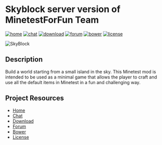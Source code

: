 Skyblock server version of MinetestForFun Team
===================

[![home](https://img.shields.io/badge/skyblock-home-blue.svg?style=flat-square)](https://cornernote.github.io/minetest-skyblock/)
[![chat](https://img.shields.io/badge/gitter-join%20chat-blue.svg?style=flat-square)](https://gitter.im/cornernote/minetest-skyblock)
[![download](https://img.shields.io/github/tag/cornernote/minetest-skyblock.svg?style=flat-square&label=release)](https://github.com/cornernote/minetest-skyblock/releases)
[![forum](https://img.shields.io/badge/minetest-mod-green.svg?style=flat-square)](https://forum.minetest.net/viewtopic.php?id=2799)
[![bower](https://img.shields.io/badge/bower-mod-green.svg?style=flat-square)](https://minetest-bower.herokuapp.com/mods/skyblock)
[![license](https://img.shields.io/badge/license-GPL3-brightgreen.svg?style=flat-square)](https://github.com/cornernote/minetest-skyblock/blob/master/LICENSE.md)


![SkyBlock](http://i.imgur.com/BJ68ysS.png)


## Description

Build a world starting from a small island in the sky. This Minetest mod is intended to be used as a minimal game that allows the player to craft and use all the default items in Minetest in a fun and challenging way.


## Project Resources

* [Home](https://cornernote.github.io/minetest-skyblock/)
* [Chat](https://gitter.im/cornernote/minetest-skyblock)
* [Download](https://github.com/cornernote/minetest-skyblock/releases)
* [Forum](https://forum.minetest.net/viewtopic.php?id=2799)
* [Bower](https://minetest-bower.herokuapp.com/mods/skyblock)
* [License](https://github.com/cornernote/minetest-skyblock/blob/master/LICENSE.md)
